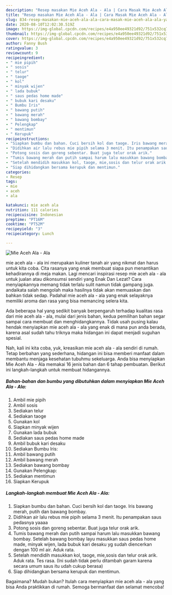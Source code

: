 ```yaml
---
description: "Resep masakan Mie Aceh Ala - Ala | Cara Masak Mie Aceh Ala - Ala Yang Enak Banget"
title: "Resep masakan Mie Aceh Ala - Ala | Cara Masak Mie Aceh Ala - Ala Yang Enak Banget"
slug: 834-resep-masakan-mie-aceh-ala-ala-cara-masak-mie-aceh-ala-ala-yang-enak-banget
date: 2020-08-10T12:02:30.519Z
image: https://img-global.cpcdn.com/recipes/e4a950ee49321d92/751x532cq70/mie-aceh-ala-ala-foto-resep-utama.jpg
thumbnail: https://img-global.cpcdn.com/recipes/e4a950ee49321d92/751x532cq70/mie-aceh-ala-ala-foto-resep-utama.jpg
cover: https://img-global.cpcdn.com/recipes/e4a950ee49321d92/751x532cq70/mie-aceh-ala-ala-foto-resep-utama.jpg
author: Fanny Bush
ratingvalue: 3
reviewcount: 9
recipeingredient:
- " mie pipih"
- " sosis"
- " telur"
- " taoge"
- " kol"
- " minyak wijen"
- " lada bubuk"
- " saus pedas home made"
- " bubuk kari desaku"
- " Bumbu Iris"
- " bawang putih"
- " bawang merah"
- " bawang bombay"
- " Pelengkap"
- " mentimun"
- " Kerupuk"
recipeinstructions:
- "Siapkan bumbu dan bahan. Cuci bersih kol dan taoge. Iris bawang merah, putih dan bawang bombay."
- "Didihkan air lalu rebus mie pipih selama 3 menit. Itu penampakan saus pedasnya yaaaa"
- "Potong sosis dan goreng sebentar. Buat juga telur orak arik."
- "Tumis bawang merah dan putih sampai harum lalu masukkan bawang bombay. Setelah bawang bombay layu masukkan saus pedas home made, minyak wijen, lada bubuk kari desaku yg sudah diencerkan dengan 100 ml air. Aduk rata."
- "Setelah mendidih masukkan kol, taoge, mie,sosis dan telur orak arik. Aduk rata. Tes rasa. (Ini sudah tidak perlu ditambah garam karena secara umum saus itu udah cukup berasa)"
- "Siap dihidangkan bersama kerupuk dan mentimun."
categories:
- Resep
tags:
- mie
- aceh
- ala

katakunci: mie aceh ala 
nutrition: 111 calories
recipecuisine: Indonesian
preptime: "PT16M"
cooktime: "PT52M"
recipeyield: "3"
recipecategory: Lunch

---
```



![Mie Aceh Ala - Ala](https://img-global.cpcdn.com/recipes/e4a950ee49321d92/751x532cq70/mie-aceh-ala-ala-foto-resep-utama.jpg)


mie aceh ala - ala ini merupakan kuliner tanah air yang nikmat dan harus untuk kita coba. Cita rasanya yang enak membuat siapa pun menantikan kehadirannya di meja makan.
Lagi mencari inspirasi resep mie aceh ala - ala untuk jualan atau dikonsumsi sendiri yang Enak Dan Lezat? Cara menyiapkannya memang tidak terlalu sulit namun tidak gampang juga. andaikata salah mengolah maka hasilnya tidak akan memuaskan dan bahkan tidak sedap. Padahal mie aceh ala - ala yang enak selayaknya memiliki aroma dan rasa yang bisa memancing selera kita.



Ada beberapa hal yang sedikit banyak berpengaruh terhadap kualitas rasa dari mie aceh ala - ala, mulai dari jenis bahan, kedua pemilihan bahan segar sampai cara membuat dan menghidangkannya. Tidak usah pusing kalau hendak menyiapkan mie aceh ala - ala yang enak di mana pun anda berada, karena asal sudah tahu triknya maka hidangan ini dapat menjadi suguhan spesial.


Nah, kali ini kita coba, yuk, kreasikan mie aceh ala - ala sendiri di rumah. Tetap berbahan yang sederhana, hidangan ini bisa memberi manfaat dalam membantu menjaga kesehatan tubuhmu sekeluarga. Anda bisa menyiapkan Mie Aceh Ala - Ala memakai 16 jenis bahan dan 6 tahap pembuatan. Berikut ini langkah-langkah untuk membuat hidangannya.

<!--inarticleads1-->

##### Bahan-bahan dan bumbu yang dibutuhkan dalam menyiapkan Mie Aceh Ala - Ala:

1. Ambil  mie pipih
1. Ambil  sosis
1. Sediakan  telur
1. Sediakan  taoge
1. Gunakan  kol
1. Siapkan  minyak wijen
1. Gunakan  lada bubuk
1. Sediakan  saus pedas home made
1. Ambil  bubuk kari desaku
1. Sediakan  Bumbu Iris:
1. Ambil  bawang putih
1. Ambil  bawang merah
1. Sediakan  bawang bombay
1. Gunakan  Pelengkap:
1. Sediakan  mentimun
1. Siapkan  Kerupuk




<!--inarticleads2-->

##### Langkah-langkah membuat Mie Aceh Ala - Ala:

1. Siapkan bumbu dan bahan. Cuci bersih kol dan taoge. Iris bawang merah, putih dan bawang bombay.
1. Didihkan air lalu rebus mie pipih selama 3 menit. Itu penampakan saus pedasnya yaaaa
1. Potong sosis dan goreng sebentar. Buat juga telur orak arik.
1. Tumis bawang merah dan putih sampai harum lalu masukkan bawang bombay. Setelah bawang bombay layu masukkan saus pedas home made, minyak wijen, lada bubuk kari desaku yg sudah diencerkan dengan 100 ml air. Aduk rata.
1. Setelah mendidih masukkan kol, taoge, mie,sosis dan telur orak arik. Aduk rata. Tes rasa. (Ini sudah tidak perlu ditambah garam karena secara umum saus itu udah cukup berasa)
1. Siap dihidangkan bersama kerupuk dan mentimun.




Bagaimana? Mudah bukan? Itulah cara menyiapkan mie aceh ala - ala yang bisa Anda praktikkan di rumah. Semoga bermanfaat dan selamat mencoba!
